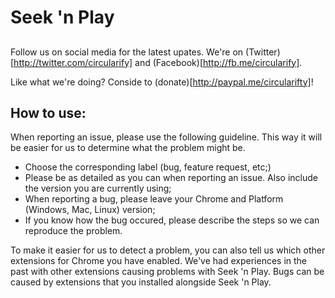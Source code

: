 # Seek 'n Play

## 

Follow us on social media for the latest upates. We're on (Twitter)[http://twitter.com/circularify] and (Facebook)[http://fb.me/circularify].

Like what we're doing? Conside to (donate)[http://paypal.me/circularifty]!

## How to use:

When reporting an issue, please use the following guideline. This way it will be easier for us to determine what the problem might be.
- Choose the corresponding label (bug, feature request, etc;)
- Please be as detailed as you can when reporting an issue. Also include the version you are currently using;
- When reporting a bug, please leave your Chrome and Platform (Windows, Mac, Linux) version;
- If you know how the bug occured, please describe the steps so we can reproduce the problem.

To make it easier for us to detect a problem, you can also tell us which other extensions for Chrome you have enabled. We've had experiences in the past with other extensions causing problems with Seek 'n Play. Bugs can be caused by extensions that you installed alongside Seek 'n Play.
